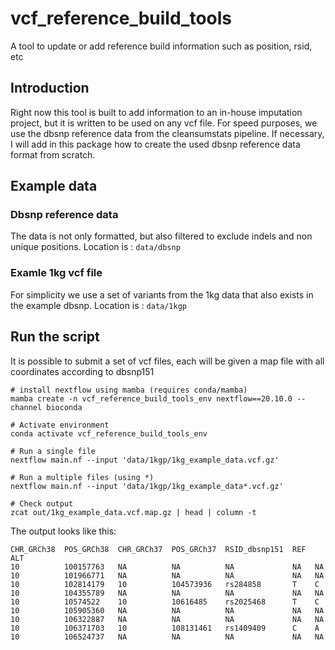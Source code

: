 # vcf_reference_build_tools
A tool to update or add reference build information such as position, rsid, etc


## Introduction
Right now this tool is built to add information to an in-house imputation project, but it is written to be used on any vcf file. For speed purposes, we use the dbsnp reference data from the cleansumstats pipeline. If necessary, I will add in this package how to create the used dbsnp reference data format from scratch.

## Example data
### Dbsnp reference data
The data is not only formatted, but also filtered to exclude indels and non unique positions. Location is : `data/dbsnp`

### Examle 1kg vcf file
For simplicity we use a set of variants from the 1kg data that also exists in the example dbsnp. Location is : `data/1kgp`

## Run the script
It is possible to submit a set of vcf files, each will be given a map file with all coordinates according to dbsnp151

```
# install nextflow using mamba (requires conda/mamba)
mamba create -n vcf_reference_build_tools_env nextflow==20.10.0 --channel bioconda

# Activate environment
conda activate vcf_reference_build_tools_env

# Run a single file
nextflow main.nf --input 'data/1kgp/1kg_example_data.vcf.gz'

# Run a multiple files (using *)
nextflow main.nf --input 'data/1kgp/1kg_example_data*.vcf.gz'

# Check output
zcat out/1kg_example_data.vcf.map.gz | head | column -t
```

The output looks like this:
```
CHR_GRCh38  POS_GRCh38  CHR_GRCh37  POS_GRCh37  RSID_dbsnp151  REF  ALT
10          100157763   NA          NA          NA             NA   NA
10          101966771   NA          NA          NA             NA   NA
10          102814179   10          104573936   rs284858       T    C
10          104355789   NA          NA          NA             NA   NA
10          10574522    10          10616485    rs2025468      T    C
10          105905360   NA          NA          NA             NA   NA
10          106322887   NA          NA          NA             NA   NA
10          106371703   10          108131461   rs1409409      C    A
10          106524737   NA          NA          NA             NA   NA

```


